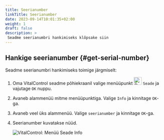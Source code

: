 ```yaml
---
title: Seerianumber
linkTitle: Seerianumber
date: 2023-09-14T10:01:35+02:00
weight: 1
draft: false
description: >
 Seadme seerianumbri hankimiseks klõpsake siin
---
```

## Hankige seerianumber {#get-serial-number}

Seadme seerianumbri hankimiseks toimige järgmiselt:

1. Oma VitalControl seadme põhiekraanil valige menüüpunkt <img src="/icons/device.svg" width="25" align="bottom" alt="Device" />  `Seade` ja vajutage `OK` nuppu.

2. Avaneb alammenüü mitme menüüpunktiga. Valige `Info` ja kinnitage `OK`-ga.

3. Avaneb veel üks alammenüü. Valige `seerianumber` ja kinnitage `OK`-ga.

4. Seerianumber kuvatakse nüüd.

   ![VitalControl: Menüü Seade Info](../images/serialnumber.png "Hankige seerianumber")

